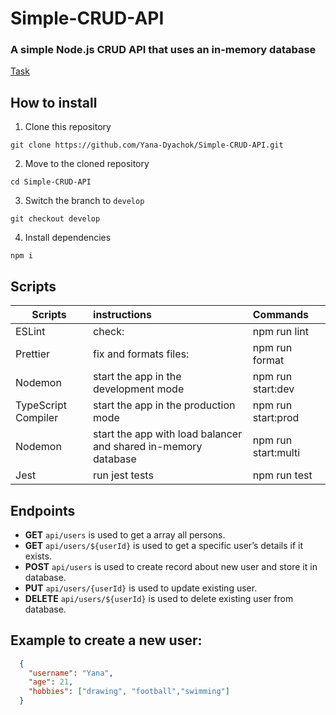 # Simple-CRUD-API
### A simple Node.js CRUD API that uses an in-memory database
[Task](https://github.com/AlreadyBored/nodejs-assignments/blob/main/assignments/crud-api/assignment.md)

## How to install

1.  Clone this repository
```
git clone https://github.com/Yana-Dyachok/Simple-CRUD-API.git
```
2.  Move to the cloned repository
```
cd Simple-CRUD-API
```
3.  Switch the branch to `develop`
```
git checkout develop
```
4.  Install dependencies
```
npm i
```
## Scripts
 Scripts                  |   instructions                         | Commands
--------------------------|:---------------------------------------|:-----------------------------
ESLint                    | check:                                 | npm run lint 
Prettier                  | fix and formats files:                 | npm run format
Nodemon                   | start the app in the development mode  |  npm run start:dev 
TypeScript Compiler       | start the app in the production mode   | npm run start:prod
Nodemon                   | start the app with load balancer and shared in-memory database              | npm run start:multi
Jest                      | run jest tests                         | npm run test

## Endpoints

 - **GET** ```api/users```  is used to get a array all persons.
 - **GET** ```api/users/${userId}``` is used to get a specific user’s details if it exists.
 - **POST** ```api/users```  is used to create record about new user and store it in database.
 - **PUT** ```api/users/{userId}```  is used to update existing user.
 - **DELETE** ```api/users/${userId}```  is used to delete existing user from database.

## Example to create a new user:

```JSON
  {
    "username": "Yana",
    "age": 21,
    "hobbies": ["drawing", "football","swimming"]
  }
```
